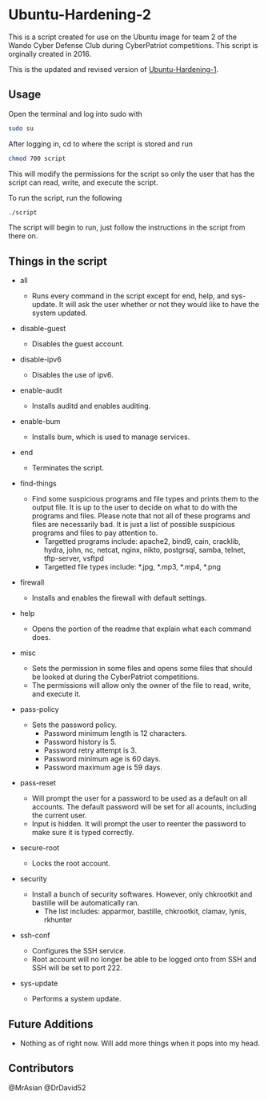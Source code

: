 # Ubuntu-Hardening-2

This is a script created for use on the Ubuntu image for team 2 of the Wando Cyber Defense Club during CyberPatriot competitions. This script is orginally created in 2016.

This is the updated and revised version of [Ubuntu-Hardening-1](https://github.com/MrAsian/Ubuntu-Hardening-1).

Usage
-----

Open the terminal and log into sudo with

```bash
sudo su
```

After logging in, cd to where the script is stored and run

```bash
chmod 700 script
```

This will modify the permissions for the script so only the user that has the script can read, write, and execute the script.

To run the script, run the following

```bash
./script
```

The script will begin to run, just follow the instructions in the script from there on.

Things in the script
--------------------

- all
  - Runs every command in the script except for end, help, and sys-update. It will ask the user whether or not they would like to have the system updated.

- disable-guest
  - Disables the guest account.

- disable-ipv6
  - Disables the use of ipv6.

- enable-audit
  - Installs auditd and enables auditing.

- enable-bum
  - Installs bum, which is used to manage services.

- end
  - Terminates the script.

- find-things
  - Find some suspicious programs and file types and prints them to the output file. It is up to the user to decide on what to do with the programs and files. Please note that not all of these programs and files are necessarily bad. It is just a list of possible suspicious programs and files to pay attention to.
    - Targetted programs include:
        apache2, bind9, cain, cracklib, hydra, john, nc, netcat, nginx, nikto, postgrsql, samba, telnet, tftp-server, vsftpd
    - Targetted file types include:
       *.jpg, *.mp3, *.mp4, *.png

- firewall
  - Installs and enables the firewall with default settings.

- help
  - Opens the portion of the readme that explain what each command does.

- misc
  - Sets the permission in some files and opens some files that should be looked at during the CyberPatriot competitions.
  - The permissions will allow only the owner of the file to read, write, and execute it.

- pass-policy
  - Sets the password policy.
    - Password minimum length is 12 characters.
    - Password history is 5.
    - Password retry attempt is 3.
    - Password minimum age is 60 days.
    - Password maximum age is 59 days.

- pass-reset
  - Will prompt the user for a password to be used as a default on all accounts. The default password will be set for all acounts, including the current user.
  - Input is hidden. It will prompt the user to reenter the password to make sure it is typed correctly.

- secure-root
  - Locks the root account.

- security
  - Install a bunch of security softwares. However, only chkrootkit and bastille will be automatically ran.
    - The list includes:
        apparmor, bastille, chkrootkit, clamav, lynis, rkhunter

- ssh-conf
  - Configures the SSH service.
  - Root account will no longer be able to be logged onto from SSH and SSH will be set to port 222.

- sys-update
  - Performs a system update.

Future Additions
----------------

- Nothing as of right now. Will add more things when it pops into my head.

Contributors
------------
@MrAsian @DrDavid52
